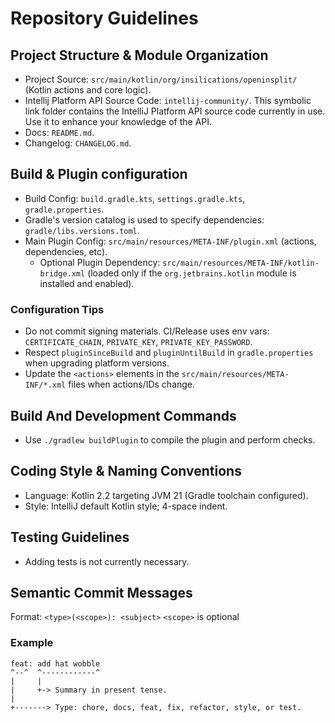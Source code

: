 # Repository Guidelines

## Project Structure & Module Organization
- Project Source: `src/main/kotlin/org/insilications/openinsplit/` (Kotlin actions and core logic).
- Intellij Platform API Source Code: `intellij-community/`. This symbolic link folder contains the IntelliJ Platform API source code currently in use. Use it to enhance your knowledge of the API.
- Docs: `README.md`.
- Changelog: `CHANGELOG.md`.

## Build & Plugin configuration
- Build Config: `build.gradle.kts`, `settings.gradle.kts`, `gradle.properties`.
- Gradle's version catalog is used to specify dependencies: `gradle/libs.versions.toml`.
- Main Plugin Config: `src/main/resources/META-INF/plugin.xml` (actions, dependencies, etc).
  - Optional Plugin Dependency: ﻿`src/main/resources/META-INF/kotlin-bridge.xml` (loaded only if the `org.jetbrains.kotlin` module is installed and enabled).

### Configuration Tips
- Do not commit signing materials. CI/Release uses env vars: `CERTIFICATE_CHAIN`, `PRIVATE_KEY`, `PRIVATE_KEY_PASSWORD`.
- Respect `pluginSinceBuild` and `pluginUntilBuild` in `gradle.properties` when upgrading platform versions.
- Update the `<actions>` elements in the `src/main/resources/META-INF/*.xml` files when actions/IDs change.

## Build And Development Commands
- Use `./gradlew buildPlugin` to compile the plugin and perform checks.

## Coding Style & Naming Conventions
- Language: Kotlin 2.2 targeting JVM 21 (Gradle toolchain configured).
- Style: IntelliJ default Kotlin style; 4-space indent.

## Testing Guidelines
- Adding tests is not currently necessary.

## Semantic Commit Messages
Format: `<type>(<scope>): <subject>`
`<scope>` is optional

### Example
```
feat: add hat wobble
^--^  ^------------^
|     |
|     +-> Summary in present tense.
|
+-------> Type: chore, docs, feat, fix, refactor, style, or test.
```

